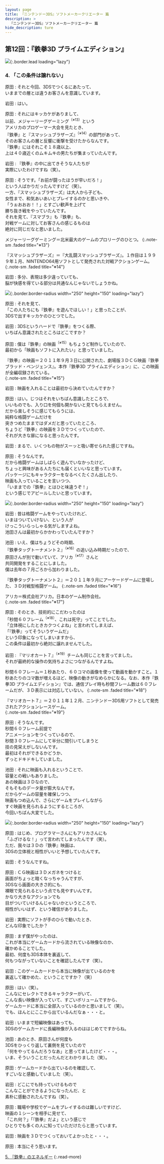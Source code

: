 ```yaml
---
layout: page
title: 『ニンテンドー3DS』ソフトメーカークリエーター 篇
description: >
  『ニンテンドー3DS』ソフトメーカークリエーター 篇
hide_description: ture
---
```


## 第12回：『鉄拳3D プライムエディション』

![](/others/interviews/jp/3ds/creators/vol1/img/mainvisual4.jpg){:.border.lead loading="lazy"}

### 4. 「この条件は譲れない」

原田
: それと今回、3DSでつくるにあたって、<br>いままでの層とは違うお客さんを意識しています。

岩田
: はい。

原田
: それにはキッカケがありまして、<br>以前、メジャーリーグゲーミング<sup>（※13）</sup>という<br>アメリカのプロゲーマー大会を見たとき、<br>『鉄拳』と『スマッシュブラザーズ』<sup>（※14）</sup>の部門があって、<br>そのお客さんの層と反響に衝撃を受けたからなんです。<br>『鉄拳』にはそれこそ１８歳以上、<br>上は４０歳近くのムキムキの男たちが集まっていたんです。

岩田
: 『鉄拳』の中に出てきそうな人たちが<br>実際にいたわけですね（笑）。

原田
: そうです。「お前が闘ったほうが早いだろ！」<br>という人ばかりだったんですけど（笑）。<br>一方、『スマッシュブラザーズ』は大人から子ども、<br>女性まで、和気あいあいとプレイするのかと思いきや、<br>「うぉおおお！！」とすごい歓声を上げて<br>勝ち抜き戦をやっていたんです。<br>それを見て、『スマブラ』も『鉄拳』も、<br>対戦ゲームに対してお客さんの感じるものは<br>絶対に同じだなと思いました。

メジャーリーグゲーミング＝北米最大のゲームのプロリーグのひとつ。
{:.note-sm .faded title="※13"}

『スマッシュブラザーズ』＝『大乱闘スマッシュブラザーズ』。１作目は１９９９年１月、NINTENDO64用ソフトとして発売された対戦アクションゲーム。              
{:.note-sm .faded title="※14"}

岩田
: 多分、表現は多少違っていても、<br>脳が快感を得ている部分は共通なんじゃないでしょうかね。

![](/others/interviews/jp/3ds/creators/vol1/img/photo14.jpg){:.border.border-radius width="250" height="150" loading="lazy"}

原田
: それを見て、<br>「この人たちにも『鉄拳』を遊んでほしい！」と思ったことが、<br>3DSで出すキッカケのひとつでした。

岩田
: 3DSというハードで『鉄拳』をつくる際、<br>いちばん意識されたところはどこですか？

原田
: 僕は『鉄拳』の映画<sup>（※15）</sup>もちょうど制作していたので、<br>最初から「映画もソフトに入れたい」と思っていました。

『鉄拳』の映画＝２０１１年９月３日に公開された、劇場版３ＤＣＧ映画『鉄拳ブラッド・ベンジェンス』。本作『鉄拳3D プライムエディション』に、この映画が全編収録されている。              
{:.note-sm .faded title="※15"}

岩田
: 映画を入れることは最初から決めていたんですか？

原田
: はい。じつはそれをいちばん意識したところで、<br>いいものでも、入り口を何個も開かないと見てもらえません。<br>だから楽しそうに感じてもらうには、<br>純粋な格闘ゲームだけを<br>突きつめたままではダメだと思っていたところ、<br>ちょうど『鉄拳』の映画を３Ｄでつくっていたので、<br>それが大きな扉になると思ったんです。

岩田
: まるで、いくつもの物がスーッと吸い寄せられた感じですね。

原田
: そうなんです。<br>だから格闘ゲームはしばらく遊んでいなかったけど、<br>ちょっと興味がある人たちにも届くといいなと思っています。<br>パッケージにもキャラクターをなるべくたくさん出したり、<br>映画も入っていることを言いつつ、<br>「いままでの『鉄拳』とはひと味違うぞ！」<br>という感じでアピールしたいと思っています。

![](/others/interviews/jp/3ds/creators/vol1/img/photo15.jpg){:.border.border-radius width="250" height="150" loading="lazy"}

岩田
: 昔は格闘ゲームをやっていたけれど、<br>いまはついていけない、という人が<br>けっこういらっしゃる気がしますよね。<br>池田さんは最初からかかわっていたんですか？

池田
: いえ、僕はちょうどその時期、<br>『鉄拳タッグトーナメント２』<sup>（※16）</sup>の追い込み時期だったので、<br>原田さんが別で動いていて、アリカ<sup>（※17）</sup>さんと<br>共同開発をすることにしました。<br>僕は去年の７月ごろから加わりました。

『鉄拳タッグトーナメント２』＝２０１１年９月にアーケードゲームに登場した、３Ｄ対戦型格闘ゲーム。
{:.note-sm .faded title="※16"}

アリカ＝株式会社アリカ。日本のゲーム制作会社。              
{:.note-sm .faded title="※17"}

原田
: そのとき、技術的にこだわったのは<br>「秒間６０フレーム<sup>（※18）</sup>、これは死守」ってことでした。<br>「立体視にしたときカクつくよね」と言われてしまえば、<br>「『鉄拳』ってそういうゲームだ」<br>という印象になってしまいますから、<br>この条件は最初から絶対に譲れませんでした。

岩田
: 『マリオカート７』<sup>（※19）</sup>チームも同じことを言ってました。<br>それが最終的な操作の気持ちよさにつながるんですよね。

秒間６０フレーム＝１秒あたり、６０コマの画像を使って動画を動かすこと。１秒あたりのコマ数が増えるほど、映像の動きがなめらかになる。なお、本作『鉄拳3D プライムエディション』では、通信プレイ時も秒間フレーム数は６０フレームだが、３Ｄ表示には対応していない。
{:.note-sm .faded title="※18"}

『マリオカート７』＝２０１１年１２月、ニンテンドー3DS用ソフトとして発売されたアクションレースゲーム。              
{:.note-sm .faded title="※19"}

原田
: そうなんです。<br>秒間６０フレーム前提で<br>アニメーションをつくっているので、<br>秒間３０フレームにして半分に間引いてしまうと<br>技の見栄えがしないんです。<br>最初はそれができるかどうか、<br>ずっとドキドキしていました。

池田
: それに映画も入れるということで、<br>容量との戦いもありました。<br>あの映画は３Ｄなので、<br>そもそものデータ量が膨大なんです。<br>だからゲームの容量を確保しつつ、<br>映画もつめ込んで、さらにゲームをプレイしながら<br>すぐ映画を見られるようにするところが、<br>今回いちばん大変でした。

![](/others/interviews/jp/3ds/creators/vol1/img/photo16.jpg){:.border.border-radius width="250" height="150" loading="lazy"}

原田
: はじめ、プログラマーさんにもアリカさんにも<br>「ふざけるな！」って言われてしまったんです（笑）。<br>ただ、我々は３Ｄの『鉄拳』映画は、<br>3DSの立体視と相性がいいと予想していたんです。

岩田
: そうなんですね。

原田
: ＣＧ映画は３Ｄメガネをつけると<br>画面がちょっと暗くなっちゃうんですが、<br>3DSなら画面の大きさ的にも、<br>裸眼で見られるという点でも見やすいんです。<br>かなり大きなアクションでも<br>目がついていけるんじゃないかというところで、<br>相性がいいはず、という確信がありました。

岩田
: 実際にソフトが手のひらで動いたとき、<br>どんな印象でしたか？

原田
: まず僕がやったのは、<br>これが本当にゲームカードから流されている映像なのか、<br>確かめることでした。<br>最初、何度も3DS本体を裏返して、<br>何もつながっていないことを確認したんです（笑）。

岩田
: このゲームカードから本当に映像が出ているのかを<br>裏返して確かめた、ということですか？（笑）

原田
: はい（笑）。<br>こんなにセレクトできるキャラクターがいて、<br>こんな長い映像が入っていて、すごいボリュームですから、<br>ゲームカードに本当に全部入っているのかと思いまして（笑）。<br>でも、ほんとにここから出ているんだなぁ・・・と。

岩田
: いままで短編映像はあっても、<br>3DSのゲームカードに長編映像が入るのははじめてですからね。

池田
: あのとき、原田さんが何度も<br>3DSをひっくり返して裏側を見ていたので<br>「何をやってるんだろうなあ」と思ってましたけど・・・。<br>いま、そういうことだったんだとわかりました（笑）。

原田
: ゲームカードから出ているのを確認して、<br>すごいなと感動していました（笑）。

岩田
: どこにでも持っていけるもので<br>こんなことができるようになったんだ、と<br>素朴に感動されたんですね（笑）。

原田
: 職場や学校でゲームをプレイするのは難しいですけど、<br>映画の１シーンを相手に見せて、<br>「これ何？」「『鉄拳』だよ」という感じで<br>ひとりでも多くの人に知っていただけたらと思っています。

岩田
: 映画を３Ｄでつくっておいてよかったと・・・。

原田
: 本当にそう思います。

[5. 『鉄拳』のエネルギー](5.md)
{:.read-more}

